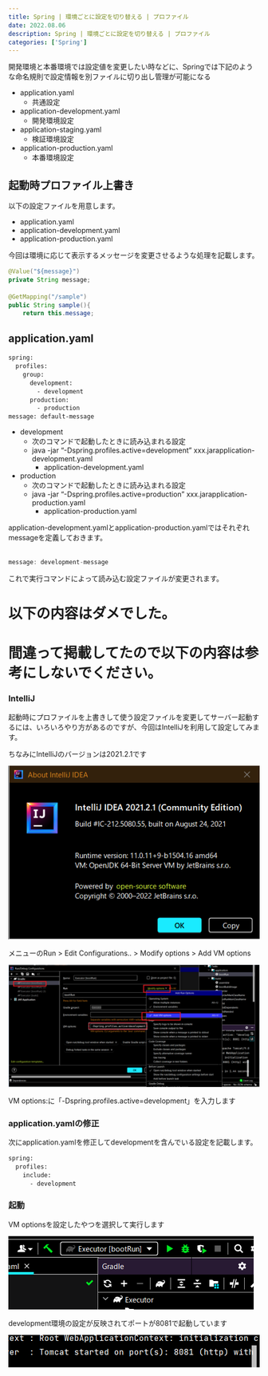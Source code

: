 ```yaml
---
title: Spring | 環境ごとに設定を切り替える | プロファイル
date: 2022.08.06
description: Spring | 環境ごとに設定を切り替える | プロファイル
categories: ['Spring']
---
```


開発環境と本番環境では設定値を変更したい時などに、Springでは下記のような命名規則で設定情報を別ファイルに切り出し管理が可能になる
* application.yaml
  * 共通設定
* application-development.yaml
  * 開発環境設定
* application-staging.yaml
  * 検証環境設定
* application-production.yaml
  * 本番環境設定

## 起動時プロファイル上書き


以下の設定ファイルを用意します。
* application.yaml
* application-development.yaml
* application-production.yaml

今回は環境に応じて表示するメッセージを変更させるような処理を記載します。

```java
@Value("${message}")
private String message;

@GetMapping("/sample")
public String sample(){
    return this.message;

```


## application.yaml


```html
spring:
  profiles:
    group:
      development:
        - development
      production:
        - production
message: default-message
```

* development
  * 次のコマンドで起動したときに読み込まれる設定
  * java -jar “-Dspring.profiles.active=development” xxx.jarapplication-development.yaml
    * application-development.yaml
* production
  * 次のコマンドで起動したときに読み込まれる設定
  * java -jar “-Dspring.profiles.active=production” xxx.jarapplication-production.yaml
    * application-production.yaml

application-development.yamlとapplication-production.yamlではそれぞれmessageを定義しておきます。

```java

message: development-message
```


これで実行コマンドによって読み込む設定ファイルが変更されます。

# 以下の内容はダメでした。


# 間違って掲載してたので以下の内容は参考にしないでください。


### IntelliJ


起動時にプロファイルを上書きして使う設定ファイルを変更してサーバー起動するには、いろいろやり方があるのですが、今回はIntelliJを利用して設定してみます。

ちなみにIntelliJのバージョンは2021.2.1です

![画像](/3258/1.png)


メニューのRun > Edit Configurations.. > Modify options > Add VM options

![画像](/3258/2.png)


VM options:に「-Dspring.profiles.active=development」を入力します

### application.yamlの修正


次にapplication.yamlを修正してdevelopmentを含んでいる設定を記載します。

```html
spring:
  profiles:
    include:
      - development
```


### 起動


VM optionsを設定したやつを選択して実行します

![画像](/3258/3.png)


development環境の設定が反映されてポートが8081で起動しています

![画像](/3258/4.png)

